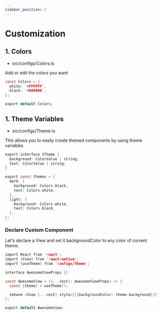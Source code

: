 ```yaml
---
sidebar_position: 2
---
```


# Customization

## 1. Colors

- src/configs/Colors.ts

Add or edit the colors you want

```c
const Colors = {
  white: '#FFFFFF',
  black: '#000000',
};

export default Colors;
```

## 1. Theme Variables

- src/configs/Theme.ts

This allows you to easily create themed components by using theme variables

```c
export interface ITheme {
  background: ColorValue | string;
  text: ColorValue | string;
}

export const themes = {
  dark: {
    background: Colors.black,
    text: Colors.white,
  },
  light: {
    background: Colors.white,
    text: Colors.black,
  },
};
```

### Declare Custom Component

Let's declare a View and set it backgroundColor to any color of current theme.

```c
import React from 'react';
import {View} from 'react-native';
import {useTheme} from 'configs/Theme';

interface AwesomeViewProps {}

const AwesomeView = ({...rest}: AwesomeViewProps) => {
  const {theme} = useTheme();

  return <View {...rest} style={[{backgroundColor: theme.background}]} />;
};

export default AwesomeView;

```

